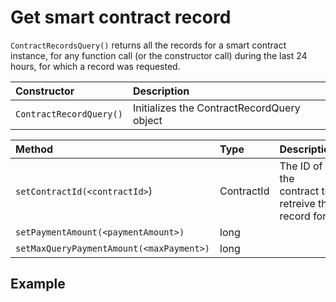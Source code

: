 # Get smart contract record

`ContractRecordsQuery()` returns all the records for a smart contract instance, for any function call \(or the constructor call\) during the last 24 hours, for which a record was requested.

| Constructor | Description |
| :--- | :--- |
| `ContractRecordQuery()` | Initializes the ContractRecordQuery object |

| Method | Type | Description |
| :--- | :--- | :--- |
| `setContractId(<contractId>`\) | ContractId | The ID of the contract to retreive the record for |
| `setPaymentAmount(<paymentAmount>)` | long |  |
| `setMaxQueryPaymentAmount(<maxPayment>)` | long |  |

## Example

```java

```

